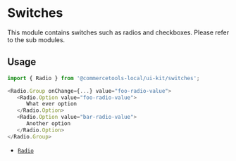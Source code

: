 # Switches

This module contains switches such as radios and checkboxes. Please refer to the
sub modules.

## Usage

```js
import { Radio } from '@commercetools-local/ui-kit/switches';

<Radio.Group onChange={...} value="foo-radio-value">
   <Radio.Option value="foo-radio-value">
      What ever option
   </Radio.Option>
   <Radio.Option value="bar-radio-value">
      Another option
   </Radio.Option>
</Radio.Group>
```

* [`Radio`](radio/README.md)
